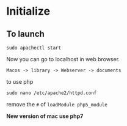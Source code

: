 # Initialize

## To launch

```console
sudo apachectl start
```

Now you can go to localhost in web browser.

```
Macos -> library -> Webserver -> documents
```

to use php

```
sudo nano /etc/apache2/httpd.conf
```

 remove the `#` of `loadModule php5_module`

**New version of mac use php7**
